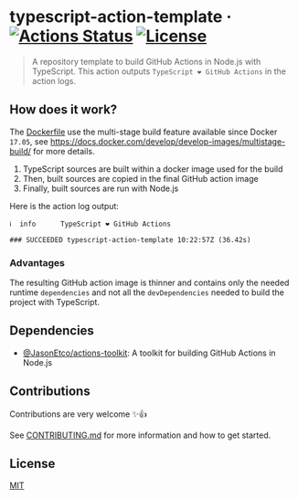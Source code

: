 # typescript-action-template &middot; [![Actions Status](https://wdp9fww0r9.execute-api.us-west-2.amazonaws.com/production/badge/kevinpollet/typescript-action-template)](https://github.com/kevinpollet/typescript-action-template/actions) [![License](https://img.shields.io/badge/license-MIT-blue.svg)](./LICENSE.md)

> A repository template to build GitHub Actions in Node.js with TypeScript. This action outputs `TypeScript ❤️ GitHub Actions` in the action logs.

## How does it work?

The [Dockerfile](./Dockerfile) use the multi-stage build feature available since Docker `17.05`, see https://docs.docker.com/develop/develop-images/multistage-build/ for more details.

1. TypeScript sources are built within a docker image used for the build
2. Then, built sources are copied in the final GitHub action image
3. Finally, built sources are run with Node.js

Here is the action log output:

```shell
ℹ  info      TypeScript ❤️ GitHub Actions

### SUCCEEDED typescript-action-template 10:22:57Z (36.42s)
```

### Advantages

The resulting GitHub action image is thinner and contains only the needed runtime `dependencies` and not all the
`devDependencies` needed to build the project with TypeScript.

## Dependencies

- [@JasonEtco/actions-toolkit](https://github.com/JasonEtco/actions-toolkit): A toolkit for building GitHub Actions in Node.js

## Contributions

Contributions are very welcome ✨👍

See [CONTRIBUTING.md](./CONTRIBUTING.md) for more information and how to get started.

## License

[MIT](./LICENSE.md)
